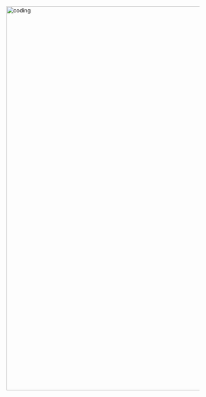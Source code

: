 <img align="right" alt="coding" width="1000" src="https://i.postimg.cc/1RGgmfdN/ezgif-5-80b9a9af02.gif"/>
